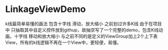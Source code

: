 # LinkageViewDemo
k线最简单易懂的画法 包含十字线 滑动，放大缩小
之前划过许多K线 由于在项目中 只抽取其中自定义控件放到githup，故抽空写了一个完整的demo，包含K线动画，十字线 移动和放大缩小
与之前不同的是定义的ViewGroup加上2个上下表View，所有的k线逻辑不再在一个View中，更轻便，易懂。

